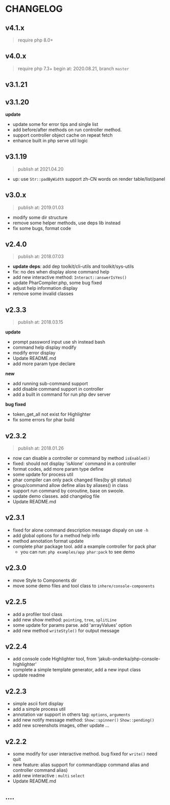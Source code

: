 # CHANGELOG

## v4.1.x

> require php 8.0+

## v4.0.x

> require php 7.3+
> begin at: 2020.08.21, branch `master`

## v3.1.21

## v3.1.20

**update**

- update some for error tips and single list
- add before/after methods on run controller method.
- support controller object cache on repeat fetch
- enhance built in php serve util logic

## v3.1.19

> publish at 2021.04.20

- up: use `Str::padByWidth` support zh-CN words on render table/list/panel

## v3.0.x

> publish at: 2019.01.03

- modify some dir structure
- remove some helper methods, use deps lib instead
- fix some bugs, format code

## v2.4.0

> publish at: 2018.07.03

- **update deps**: add dep toolkit/cli-utils and toolkit/sys-utils
- fix: no des when display alone command help
- add new interactive method: `Interact::answerIsYes()`
- update PharCompiler.php, some bug fixed
- adjust help information display
- remove some invalid classes

## v2.3.3

> publish at: 2018.03.15

**update**

- prompt password input use sh instead bash
- command help display modify
- modify error display
- Update README.md
- add more param type declare 

**new**

- add running sub-command support
- add disable command support in controller
- add a built in command for run php dev server

**bug fixed**

- token_get_all not exist for Highlighter
- fix some errors for phar build

## v2.3.2

> publish at: 2018.01.26

- now can disable a controller or command by method `isEnabled()`
- fixed: should not display 'isAlone' command in a controller
- format codes, add more param type define
- some update for process util
- phar compiler can only pack changed files(by git status)
- group/command allow define alias by aliases() in class
- support run command by coroutine, base on swoole.
- update demo classes. add changelog file
- Update README.md

## v2.3.1

- fixed for alone command description message dispaly on use `-h`
- add global options for a method help info
- method annotation format update
- complete phar package tool. add a example controller for pack phar
    - you can run: `php examples/app phar:pack` to see demo

   
## v2.3.0

- move Style to Components dir
- move some demo files and tool class to `inhere/console-components`

## v2.2.5

- add a profiler tool class
- add new show method: `pointing`, `tree`, `splitLine`
- some update for params parse. add 'arrayValues' option
- add new method `writeStyle()` for output message

## v2.2.4

- add console code Highlighter tool, from 'jakub-onderka/php-console-highlighter'
- complete a simple template generator, add a new input class
- update readme

## v2.2.3

- simple ascii font display
- add a simple process util
- annotation var support in others tag: `options`,  `arguments`
- add new notify message method: `Show::spinner()` `Show::pending()`
- add new screenshots images, other update ...

## v2.2.2

- some modify for user interactive method. bug fixed for `write()` need quit
- new feature: alias support for command(app command alias and controller command alias)
- add new interactive : `multi` `select`
- Update README.md

## ....
